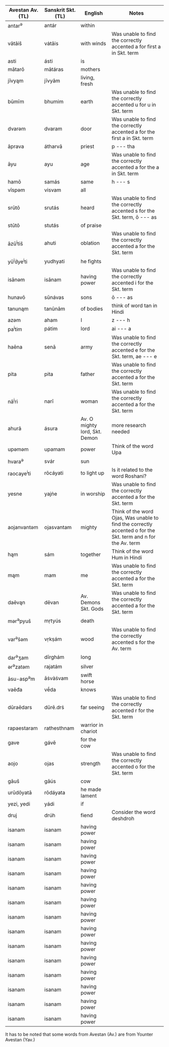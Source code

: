 | Avestan Av. (TL) | Sanskrit Skt. (TL) |    English    |     Notes      |
|--------------|-------------| ----------------- | -----------------|
| antar<sup>ə</sup>   |   antár          |   within      |                |
| vātāiš   |   vȧtāis         |   with winds      |  Was unable to find the correctly accented a for first a in Skt. term    |
| asti   |   ásti          |   is      |                |
| mātarō   |   mātáras          |   mothers      |                |
| jīvyąm   |   jīvyām          |   living, fresh      |                |
| būmīm   |   bhumim          |   earth      | Was unable to find the correctly accented u for u in Skt. term    |
| dvarəm  |   dvaram          |   door      |  Was unable to find the correctly accented a for the first a in Skt. term              |
| āprava   |   átharvā          |   priest      | p --- tha  |
| āyu   |   ayu          |   age      |  Was unable to find the correctly accented a for the a in Skt. term  |
| hamō  |   samás          |   same      |    h --- s         |
| vīspəm   |   visvam         |   all      |                |
| srūtō   |   srutás          |   heard      | Was unable to find the correctly accented s for the Skt. term, ō --- as   |
| stūtō   |   stutás           |   of praise      |                |
| āzū<sup>i</sup>tiš   |   ahuti          |   oblation      | Was unable to find the correctly accented a for the Skt. term  |
| yū<sup>i</sup>ḋye<sup>i</sup>ti  |   yudhyati          |   he fights   |                |
| isānəm  |   isānam          |   having power      | Was unable to find the correctly accented i for the Skt. term  |
| hunavō |   sūnávas          |   sons      |  ō --- as   |
| tanunąm  |   tanūnām          |   of bodies      |  think of word tan in Hindi  |
| azəm  |   aham          |   I      |   z --- h             |
| pa<sup>i</sup>tim  |   pátim          |   lord      |   ai --- a        |
| haēna  |   senā          |   army      | Was unable to find the correctly accented e for the Skt. term, ae --- e        |
| pita  |   pita          |   father     |  Was unable to find the correctly accented a for the Skt. term  |
| nā<sup>i</sup>ri  |   narī          |   woman      | Was unable to find the correctly accented a for the Skt. term  |
| ahurā  |   ásura          |   Av. O mighty lord, Skt. Demon    | more research needed  |
| upəməm  |   upamam          |    power      | Think of the word Upa |
| hvara<sup>ə</sup>  |   svár          |   sun      |                |
| raocaye<sup>i</sup>ti  |   rōcáyati          |   to light up   | Is it related to the word Roshani?  |
| yesne  |   yajṅe   |   in worship      | Was unable to find the correctly accented a for the Skt. term  |
| aojanvantəm  |   ojasvantam          |   mighty      | Think of the word Ojas, Was unable to find the correctly accented o for the Skt. term and n for the Av. term |
| hąm  |   sám     |   together     | Think of the word Hum in Hindi  |
| mąm  |   mam     |   me       | Was unable to find the correctly accented a for the Skt. term  |
| daēvąn  |   dēvan          |   Av. Demons Skt. Gods      |   Was unable to find the correctly accented a for the Skt. term    |
| mər<sup>ə</sup>pyuš  |   mṛtyús          |   death      |                |
| var<sup>ə</sup>šəm  |   vṛkṣám          | wood   |  Was unable to find the correctly accented s for the Av. term  |
| dar<sup>ə</sup>ʒam  |   dīrghám          |   long      |                |
| ər<sup>ə</sup>zatəm  |   rajatám          |   silver      |                |
| āsu-asp<sup>ə</sup>m  |   āṡvàṡvam          |   swift horse      |                |
| vaēđa  |   vḗda          |   knows      |                |
| dūraēdars  | dūrē.drṡ  |   far seeing      | Was unable to find the correctly accented r for the Skt. term |
| rapaestaram  |   rathesthnam          |   warrior in chariot     |                |
| gave  |   gávē          |  for the cow     |                |
| aojo  |   ojas          |   strength      | Was unable to find the correctly accented o for the Skt. term |
| gāuš  |   gāús          |   cow      |                |
| urūdōyatā  |   rōdáyata          |   he made lament      |                |
| yezi, yedi  |   yádi          |   if    |                |
| druj  |   drúh          |   fiend      |  Consider the word deshdroh   |
| isanam  |   isanam          |   having power      |                |
| isanam  |   isanam          |   having power      |                |
| isanam  |   isanam          |   having power      |                |
| isanam  |   isanam          |   having power      |                |
| isanam  |   isanam          |   having power      |                |
| isanam  |   isanam          |   having power      |                |
| isanam  |   isanam          |   having power      |                |
| isanam  |   isanam          |   having power      |                |
| isanam  |   isanam          |   having power      |                |
| isanam  |   isanam          |   having power      |                |
| isanam  |   isanam          |   having power      |                |
| isanam  |   isanam          |   having power      |                |
| isanam  |   isanam          |   having power      |                |
| isanam  |   isanam          |   having power      |                |




It has to be noted that some words from Avestan (Av.) are from Younter Avestan (Yav.)
